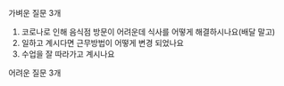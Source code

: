 가벼운 질문 3개

1. 코로나로 인해 음식점 방문이 어려운데 식사를 어떻게 해결하시나요(배달 말고)
2. 일하고 계시다면 근무방법이 어떻게 변경 되었나요
3. 수업을 잘 따라가고 계시나요

어려운 질문 3개
